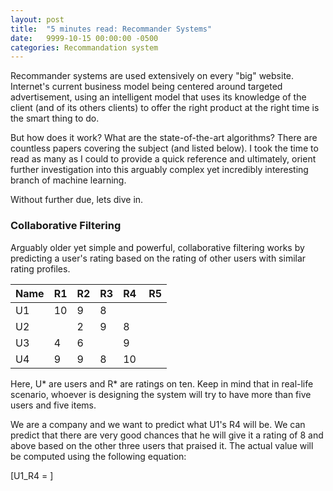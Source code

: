 ```yaml
---
layout: post
title:  "5 minutes read: Recommander Systems"
date:   9999-10-15 00:00:00 -0500
categories: Recommandation system
---
```


Recommander systems are used extensively on every "big" website. Internet's current business model being centered around targeted advertisement, using an intelligent model that uses its knowledge of the client (and of its others clients) to offer the right product at the right time is the smart thing to do.

But how does it work? What are the state-of-the-art algorithms? There are countless papers covering the subject (and listed below). I took the time to read as many as I could to provide a quick reference and ultimately, orient further investigation into this arguably complex yet incredibly interesting branch of machine learning.

Without further due, lets dive in.

###  Collaborative Filtering

Arguably older yet simple and powerful, collaborative filtering works by predicting a user's rating based on the rating of other users with similar rating profiles.

| Name | R1 | R2 | R3 | R4 | R5 |
|--|--|--|--|--|--|
| U1 | 10 | 9 | 8 |
| U2 |  | 2 | 9 | 8 |
| U3 | 4 | 6 |  | 9 |
| U4 | 9 | 9 | 8 | 10 |

Here, U* are users and R* are ratings on ten. Keep in mind that in real-life scenario, whoever is designing the system will try to have more than five users and five items.

We are a company and we want to predict what U1's R4 will be. We can predict that there are very good chances that he will give it a rating of 8 and above based on the other three users that praised it. The actual value will be computed using the following equation:

\[U1\_R4 = \]
